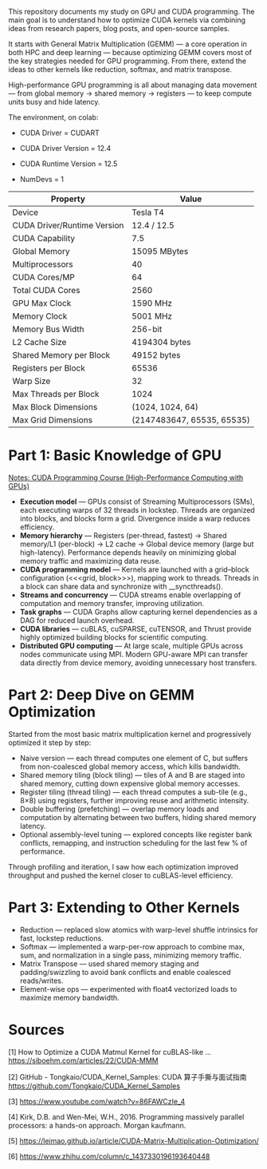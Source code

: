 This repository documents my study on GPU and CUDA programming. The main goal is to understand how to optimize CUDA kernels via combining ideas from research papers, blog posts, and open-source samples.

It starts with General Matrix Multiplication (GEMM) — a core operation in both HPC and deep learning — because optimizing GEMM covers most of the key strategies needed for GPU programming. From there, extend the ideas to other kernels like reduction, softmax, and matrix transpose.

High-performance GPU programming is all about managing data movement — from global memory → shared memory → registers — to keep compute units busy and hide latency.

The environment, on colab:

- CUDA Driver = CUDART

- CUDA Driver Version = 12.4

- CUDA Runtime Version = 12.5

- NumDevs = 1

| Property | Value |
|----------|-------|
| Device | Tesla T4 |
| CUDA Driver/Runtime Version | 12.4 / 12.5 |
| CUDA Capability | 7.5 |
| Global Memory | 15095 MBytes |
| Multiprocessors | 40 |
| CUDA Cores/MP | 64 |
| Total CUDA Cores | 2560 |
| GPU Max Clock | 1590 MHz |
| Memory Clock | 5001 MHz |
| Memory Bus Width | 256-bit |
| L2 Cache Size | 4194304 bytes |
| Shared Memory per Block | 49152 bytes |
| Registers per Block | 65536 |
| Warp Size | 32 |
| Max Threads per Block | 1024 |
| Max Block Dimensions | (1024, 1024, 64) |
| Max Grid Dimensions | (2147483647, 65535, 65535) |

# Part 1: Basic Knowledge of GPU
[Notes: CUDA Programming Course (High-Performance Computing with GPUs)](https://ymlinch.notion.site/CUDA-Programming-Course-High-Performance-Computing-with-GPUs-2786d2c70c38805e9215ef45b248a55c)

- **Execution model** — GPUs consist of Streaming Multiprocessors (SMs), each executing warps of 32 threads in lockstep. Threads are organized into blocks, and blocks form a grid. Divergence inside a warp reduces efficiency.
- **Memory hierarchy** — Registers (per-thread, fastest) → Shared memory/L1 (per-block) → L2 cache → Global device memory (large but high-latency). Performance depends heavily on minimizing global memory traffic and maximizing data reuse.
- **CUDA programming model** — Kernels are launched with a grid–block configuration (<<<grid, block>>>), mapping work to threads. Threads in a block can share data and synchronize with __syncthreads().
- **Streams and concurrency** — CUDA streams enable overlapping of computation and memory transfer, improving utilization.
- **Task graphs** — CUDA Graphs allow capturing kernel dependencies as a DAG for reduced launch overhead.
- **CUDA libraries** — cuBLAS, cuSPARSE, cuTENSOR, and Thrust provide highly optimized building blocks for scientific computing.
- **Distributed GPU computing** — At large scale, multiple GPUs across nodes communicate using MPI. Modern GPU-aware MPI can transfer data directly from device memory, avoiding unnecessary host transfers.


# Part 2: Deep Dive on GEMM Optimization

Started from the most basic matrix multiplication kernel and progressively optimized it step by step:
- Naive version — each thread computes one element of C, but suffers from non-coalesced global memory access, which kills bandwidth.
- Shared memory tiling (block tiling) — tiles of A and B are staged into shared memory, cutting down expensive global memory accesses.
- Register tiling (thread tiling) — each thread computes a sub-tile (e.g., 8×8) using registers, further improving reuse and arithmetic intensity.
- Double buffering (prefetching) — overlap memory loads and computation by alternating between two buffers, hiding shared memory latency.
- Optional assembly-level tuning — explored concepts like register bank conflicts, remapping, and instruction scheduling for the last few % of performance.

Through profiling and iteration, I saw how each optimization improved throughput and pushed the kernel closer to cuBLAS-level efficiency.

# Part 3: Extending to Other Kernels

- Reduction — replaced slow atomics with warp-level shuffle intrinsics for fast, lockstep reductions.
- Softmax — implemented a warp-per-row approach to combine max, sum, and normalization in a single pass, minimizing memory traffic.
- Matrix Transpose — used shared memory staging and padding/swizzling to avoid bank conflicts and enable coalesced reads/writes.
- Element-wise ops — experimented with float4 vectorized loads to maximize memory bandwidth.

# Sources

[1] How to Optimize a CUDA Matmul Kernel for cuBLAS-like ... https://siboehm.com/articles/22/CUDA-MMM

[2] GitHub - Tongkaio/CUDA_Kernel_Samples: CUDA 算子手撕与面试指南 https://github.com/Tongkaio/CUDA_Kernel_Samples

[3] https://www.youtube.com/watch?v=86FAWCzIe_4

[4] Kirk, D.B. and Wen-Mei, W.H., 2016. Programming massively parallel processors: a hands-on approach. Morgan kaufmann.

[5] https://leimao.github.io/article/CUDA-Matrix-Multiplication-Optimization/

[6] https://www.zhihu.com/column/c_1437330196193640448
